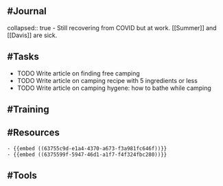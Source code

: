 ## #Journal
collapsed:: true
	- Still recovering from COVID but at work. [[Summer]] and [[Davis]] are sick.
## #Tasks
- TODO Write article on finding free camping
- TODO Write article on camping recipe with 5 ingredients or less
- TODO Write article on camping hygene: how to bathe while camping
## #Training
## #Resources
	- {{embed ((63755c9d-e1a4-4370-a673-f3a981fc646f))}}
	- {{embed ((6375599f-5947-46d1-a1f7-f4f324fbc280))}}
## #Tools